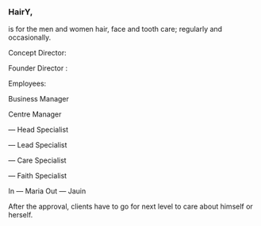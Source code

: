 ### HairY,

is for the men and women hair, face and tooth care; regularly and occasionally.

Concept Director:

Founder Director :

Employees:

Business Manager

Centre Manager

 — Head Specialist
 
 — Lead Specialist
 
 — Care Specialist
 
 — Faith Specialist

 In — Maria
 Out — Jauin 

After the approval, clients have to go for next level to care about himself or herself.
